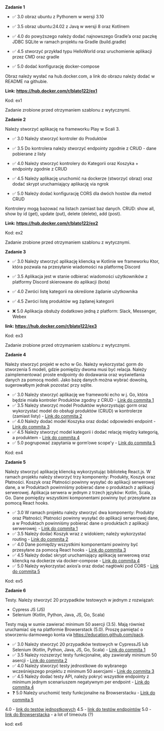 **Zadanie 1**

- :white_check_mark: 3.0 obraz ubuntu z Pythonem w wersji 3.10

- :white_check_mark: 3.5 obraz ubuntu:24.02 z Javą w wersji 8 oraz Kotlinem

- :white_check_mark: 4.0 do powyższego należy dodać najnowszego Gradle’a oraz paczkę JDBC
SQLite w ramach projektu na Gradle (build.gradle)

- :white_check_mark: 4.5 stworzyć przykład typu HelloWorld oraz uruchomienie aplikacji
przez CMD oraz gradle

- :white_check_mark: 5.0 dodać konfigurację docker-compose

Obraz należy wysłać na hub.docker.com, a link do obrazu należy dodać w
README na githubie.

**Link: https://hub.docker.com/r/blato122/ex1**

Kod: ex1

Zadanie zrobione przed otrzymaniem szablonu z wytycznymi.

**Zadanie 2**

Należy stworzyć aplikację na frameworku Play w Scali 3.

- :white_check_mark: 3.0 Należy stworzyć kontroler do Produktów

- :white_check_mark: 3.5 Do kontrolera należy stworzyć endpointy zgodnie z CRUD - dane
pobierane z listy

- :white_check_mark: 4.0 Należy stworzyć kontrolery do Kategorii oraz Koszyka + endpointy
zgodnie z CRUD

- :white_check_mark: 4.5 Należy aplikację uruchomić na dockerze (stworzyć obraz) oraz dodać
skrypt uruchamiający aplikację via ngrok

- :white_check_mark: 5.0 Należy dodać konfigurację CORS dla dwóch hostów dla metod CRUD

Kontrolery mogą bazować na listach zamiast baz danych. CRUD: show all,
show by id (get), update (put), delete (delete), add (post).

**Link: https://hub.docker.com/r/blato122/ex2**

Kod: ex2

Zadanie zrobione przed otrzymaniem szablonu z wytycznymi.

**Zadanie 3**

- :white_check_mark: 3.0 Należy stworzyć aplikację kliencką w Kotlinie we frameworku Ktor,
która pozwala na przesyłanie wiadomości na platformę Discord

- :white_check_mark: 3.5 Aplikacja jest w stanie odbierać wiadomości użytkowników z
platformy Discord skierowane do aplikacji (bota)

- :white_check_mark: 4.0 Zwróci listę kategorii na określone żądanie użytkownika

- :white_check_mark: 4.5 Zwróci listę produktów wg żądanej kategorii

- :x: 5.0 Aplikacja obsłuży dodatkowo jedną z platform: Slack, Messenger,
Webex

**link: https://hub.docker.com/r/blato122/ex3**

Kod: ex3

Zadanie zrobione przed otrzymaniem szablonu z wytycznymi.

**Zadanie 4**

Należy stworzyć projekt w echo w Go. Należy wykorzystać gorm do
stworzenia 5 modeli, gdzie pomiędzy dwoma musi być relacja. Należy
zaimplementować proste endpointy do dodawania oraz wyświetlania danych
za pomocą modeli. Jako bazę danych można wybrać dowolną, sugerowałbym
jednak pozostać przy sqlite.

- :white_check_mark: 3.0 Należy stworzyć aplikację we frameworki echo w j. Go, która będzie
miała kontroler Produktów zgodny z CRUD - [Link do commita 1](https://github.com/Blato122/E-Biznes-2024.25/commit/2b4ef841e72ec8af159ed649a1778f185b672798)
- :white_check_mark: 3.5 Należy stworzyć model Produktów wykorzystując gorm oraz
wykorzystać model do obsługi produktów (CRUD) w kontrolerze (zamiast
listy) - [Link do commita 2](https://github.com/Blato122/E-Biznes-2024.25/commit/45c2118416dd3da02bd4834e3db465a1ceab4b54)
- :white_check_mark: 4.0 Należy dodać model Koszyka oraz dodać odpowiedni endpoint - [Link do commita 3](https://github.com/Blato122/E-Biznes-2024.25/commit/f77a44b9e445758d4dbc97696b4d65541215e085)
- :white_check_mark: 4.5 Należy stworzyć model kategorii i dodać relację między kategorią,
a produktem - [Link do commita 4](https://github.com/Blato122/E-Biznes-2024.25/commit/4b7440142a7d78346696a915632ff70138cb3d3c)
- :white_check_mark: 5.0 pogrupować zapytania w gorm’owe scope'y - [Link do commita 5](https://github.com/Blato122/E-Biznes-2024.25/commit/4f389fcdb21fef1f00e2b37e1c1d33f51b4c81aa)

Kod: ex4

**Zadanie 5**

Należy stworzyć aplikację kliencką wykorzystując bibliotekę React.js.
W ramach projektu należy stworzyć trzy komponenty: Produkty, Koszyk
oraz Płatności. Koszyk oraz Płatności powinny wysyłać do aplikacji
serwerowej dane, a w Produktach powinniśmy pobierać dane o produktach
z aplikacji serwerowej. Aplikacja serwera w jednym z trzech języków:
Kotlin, Scala, Go. Dane pomiędzy wszystkimi komponentami powinny być
przesyłane za pomocą React hooks.

- :white_check_mark: 3.0 W ramach projektu należy stworzyć dwa komponenty: Produkty oraz
Płatności; Płatności powinny wysyłać do aplikacji serwerowej dane, a w
Produktach powinniśmy pobierać dane o produktach z aplikacji
serwerowej; - [Link do commita 1](https://github.com/Blato122/E-Biznes-2024.25/commit/cb26a55c75062c61c2b79550d636765014040a68)
- :white_check_mark: 3.5 Należy dodać Koszyk wraz z widokiem; należy wykorzystać routing - [Link do commita 2](https://github.com/Blato122/E-Biznes-2024.25/commit/72050ecb5923a044924dc7e50e7da035692bae26)
- :white_check_mark: 4.0 Dane pomiędzy wszystkimi komponentami powinny być przesyłane za
pomocą React hooks - [Link do commita 3](https://github.com/Blato122/E-Biznes-2024.25/commit/4c13670e2ddfc7465831f250d0e06120d6683eb8)
- :white_check_mark: 4.5 Należy dodać skrypt uruchamiający aplikację serwerową oraz
kliencką na dockerze via docker-compose - [Link do commita 4](https://github.com/Blato122/E-Biznes-2024.25/commit/eb50928c76e556481754d37145f39f528d2f2e9f)
- :white_check_mark: 5.0 Należy wykorzystać axios’a oraz dodać nagłówki pod CORS - [Link do commita 5](https://github.com/Blato122/E-Biznes-2024.25/commit/0a61085b5bf7d64bbfd25f89d4e9eab25327b4a8)

Kod: ex5

**Zadanie 6** 

Testy. Należy stworzyć 20 przypadków testowych w jednym z rozwiązań:

- Cypress JS (JS)
- Selenium (Kotlin, Python, Java, JS, Go, Scala)

Testy mają w sumie zawierać minimum 50 asercji (3.5). Mają również
uruchamiać się na platformie Browserstack (5.0). Proszę pamiętać o
stworzeniu darmowego konta via https://education.github.com/pack.

- :white_check_mark: 3.0 Należy stworzyć 20 przypadków testowych w CypressJS lub Selenium
(Kotlin, Python, Java, JS, Go, Scala) - [Link do commita 1](https://github.com/Blato122/E-Biznes-2024.25/commit/61a2b6326fbd7afd4a76803df70188610972c1ca)
- :white_check_mark: 3.5 Należy rozszerzyć testy funkcjonalne, aby zawierały minimum 50
asercji - [Link do commita 2](https://github.com/Blato122/E-Biznes-2024.25/commit/61a2b6326fbd7afd4a76803df70188610972c1ca) 
- :white_check_mark: 4.0 Należy stworzyć testy jednostkowe do wybranego wcześniejszego
projektu z minimum 50 asercjami - [Link do commita 3](https://github.com/Blato122/E-Biznes-2024.25/commit/e6b3ec6a21aa13babaca6f1b3c3709b3535c472a) 
- :white_check_mark: 4.5 Należy dodać testy API, należy pokryć wszystkie endpointy z
minimum jednym scenariuszem negatywnym per endpoint - [Link do commita 4](https://github.com/Blato122/E-Biznes-2024.25/commit/) 
- :question: 5.0 Należy uruchomić testy funkcjonalne na Browserstacku - [Link do commita 5](https://github.com/Blato122/E-Biznes-2024.25/commit/167a0ee5cb2bd36a9558aeb6f91b6c76e706a5fa) 

4.0 - [link do testów jednostkowych]()
4.5 - [link do testów endpointów]()
5.0 - [link do Browserstacka](https://automate.browserstack.com/dashboard/v2/builds/c5808e2d2a2750bc620dadabf7a327f7cf85068b) - a lot of timeouts (?)

kod: ex6